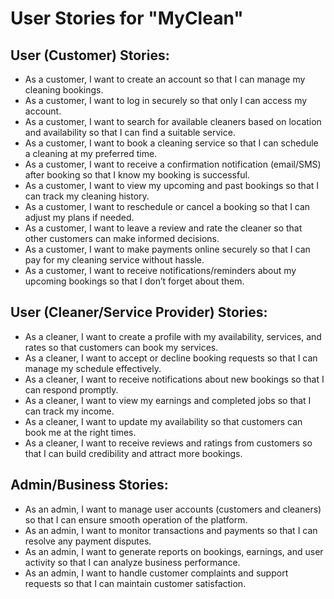 # User Stories for "MyClean"

## User (Customer) Stories:
* As a customer, I want to create an account so that I can manage my cleaning bookings.
* As a customer, I want to log in securely so that only I can access my account.
* As a customer, I want to search for available cleaners based on location and availability so that I can find a suitable service.
* As a customer, I want to book a cleaning service so that I can schedule a cleaning at my preferred time.
* As a customer, I want to receive a confirmation notification (email/SMS) after booking so that I know my booking is successful.
* As a customer, I want to view my upcoming and past bookings so that I can track my cleaning history.
* As a customer, I want to reschedule or cancel a booking so that I can adjust my plans if needed.
* As a customer, I want to leave a review and rate the cleaner so that other customers can make informed decisions.
* As a customer, I want to make payments online securely so that I can pay for my cleaning service without hassle.
* As a customer, I want to receive notifications/reminders about my upcoming bookings so that I don’t forget about them.

## User (Cleaner/Service Provider) Stories:
* As a cleaner, I want to create a profile with my availability, services, and rates so that customers can book my services.
* As a cleaner, I want to accept or decline booking requests so that I can manage my schedule effectively.
* As a cleaner, I want to receive notifications about new bookings so that I can respond promptly.
* As a cleaner, I want to view my earnings and completed jobs so that I can track my income.
* As a cleaner, I want to update my availability so that customers can book me at the right times.
* As a cleaner, I want to receive reviews and ratings from customers so that I can build credibility and attract more bookings.

## Admin/Business Stories:
* As an admin, I want to manage user accounts (customers and cleaners) so that I can ensure smooth operation of the platform.
* As an admin, I want to monitor transactions and payments so that I can resolve any payment disputes.
* As an admin, I want to generate reports on bookings, earnings, and user activity so that I can analyze business performance.
* As an admin, I want to handle customer complaints and support requests so that I can maintain customer satisfaction.